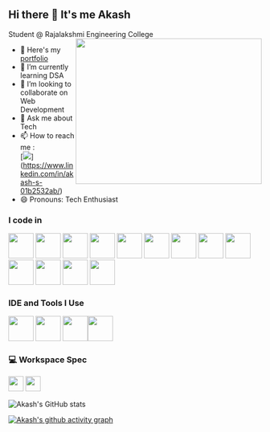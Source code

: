 ## Hi there 👋 It's me Akash

Student @ Rajalakshmi Engineering College
<img align="right" width="370" height="290" src="https://img.etimg.com/thumb/width-1600,height-900,imgsize-638053,resizemode-75,msid-84146083/prime/technology-and-startups/booting-up-developer-economy-how-tech-startups-are-helping-coders-build-and-test-software-faster.jpg">

- 🔭 Here's my [portfolio]()
- 🌱 I’m currently learning DSA
- 👯 I’m looking to collaborate on Web Development
- 💬 Ask me about Tech
- 📫 How to reach me :
  <br />[<img src="https://img.shields.io/badge/LinkedIn-0077B5?style=for-the-badge&logo=linkedin&logoColor=white" />]
  (https://www.linkedin.com/in/akash-s-01b2532ab/)
- 😄 Pronouns: Tech Enthusiast

### I code in

<img height="50" width="50" src="https://img.icons8.com/color/48/000000/python.png" /> 
<img height="50" width="50" src="https://img.icons8.com/color/48/000000/c-programming.png" />
<img height="50" width="50" src="https://img.icons8.com/?size=100&id=22813&format=png&color=000000" />
<img height="50" width="50" src="https://img.icons8.com/?size=100&id=ylXrZF2zxsFE&format=png&color=0000000" />
<img height="50" width="50" src="https://img.icons8.com/color/48/000000/java-coffee-cup-logo.png" />
<img height="50" width="50" src="https://img.icons8.com/color/48/000000/html-5.png" />
<img height="50" width="50" src="https://img.icons8.com/color/48/000000/css3.png" />
<img height="50" width="50" src="https://img.icons8.com/color/48/000000/bootstrap.png" />
<img height="50" width="50" src="https://img.icons8.com/color/48/000000/javascript.png"/>
<img height="50" width="50" src="image.png"/>
<img height="50" width="50" src="https://img.icons8.com/color/48/000000/mysql-logo.png"/>
<img height="50" width="50" src="https://img.icons8.com/color/48/000000/mongodb.png"/>
<img height="50" width="50" src="https://img.icons8.com/color/48/000000/nodejs.png"/>

### IDE and Tools I Use

<img height="50" width="50" src="https://img.icons8.com/color/48/000000/visual-studio-code-2019.png"/> <img height="50" width="50" src="https://img.icons8.com/color/48/000000/pycharm.png"/> <img height="50" width="50" src="https://img.icons8.com/color/50/000000/git.png"/><img height="50" src="https://img.shields.io/badge/Netlify-00C7B7?style=for-the-badge&logo=netlify&logoColor=white"/>

### 💻 Workspace Spec

<img height="30" src="https://img.shields.io/badge/Windows_11-Hp%20Pavilion-FD7E14?style=for-the-badge&logo=windows&logoColor=white"/> <img height="30" src="https://img.shields.io/badge/kali_linux-Hp%20Pavilion-557C94?style=for-the-badge&logo=linux&logoColor=white"/>

![Akash's GitHub stats](https://github-readme-stats.vercel.app/api?username=Akash-01005&theme=dark&show_icons=true&&hide=issues,contribs)

[![Akash's github activity graph](https://github-readme-activity-graph.vercel.app/graph?username=Akash-01005&bg_color=000000&color=ffffff&line=51f565&point=ffffff&area=true&hide_border=true)](https://github.com/ashutosh00710/github-readme-activity-graph)
